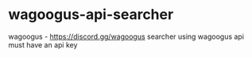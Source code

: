 # wagoogus-api-searcher


wagoogus - https://discord.gg/wagoogus
searcher using wagoogus api
must have an api key
